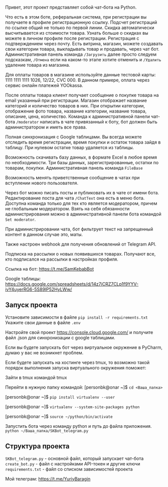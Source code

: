 Привет, этот проект представляет собой чат-бота на Python.

Что есть в этом боте, реферальная система, при регистрации вы получаете в профиле регистрационную ссылку. Подсчет регистраций по ссылке общий не только по первой линии. Скидка автоматически высчитывается из стоимости товара. Узнать больше о скидках вы можете в личном профиле после регистрации. Регистрация с подтверждением через почту. Есть витрина, магазин, можете создавать свои категории товара, выкладывать товар и продавать, через чат бот. Административная панель команда `/Загрузить` далее просто следуем подсказкам, `/Отмена` если на каком-то этапе хотите отменить и `/Удалить` удаление товара из магазина. 

Для оплаты товаров в магазине используйте данные тестовой карты: 1111 1111 1111 1026, 12/22, CVC 000.
В данном примере, оплата через сервис онлайн платежей YOOkassa. 

После оплаты товара клиент получает сообщение о покупке товара на email указанный при регистрации. Магазин отображает название категорий и количество товаров в них. При открытии категории, отображение фото товара, название категории, название товара, описание, цена, количество. 
Команда к административной панели чат-бота `/moderator` написать в чате привязанный к боту, бот должен быть администратором и иметь все права. 

Полная синхронизация с Google таблицами. Вы всегда можете отследить время регистрации, время покупки и остаток товара зайдя в таблицу. При нулевом остатке товар удаляется из таблицы.

Возможность скачивать базу данных, в формате Excel в любое время по необходимости. Три базы данных, зарегистрированные, остатки по товарам, покупки. Административная панель команда `FileBase`

Возможность менять приветственные сообщение в чатах при вступлении нового пользователя. 

Через бот можно писать посты и публиковать их в чате от имени бота. Редактирование поста для чата `/ChatText` она есть в меню бота. Доступна команда только для тех кто является модератором, причем не глобальным модератором. Взять на себя обязанности администрирования можно в административной панели бота командой `Set moderator`. 

При администрировании чата, бот фильтрует текст на запрещенный контент в данном случае это, маты.



Также настроен webhook для получения обновлений от Telegram API.

Подписка на рассылки о новых появившихся товарах. Получают все, кто подписался на рассылки в настройках профиля.

Ссылка на бот: https://t.me/SamKebabBot

Google таблицы: https://docs.google.com/spreadsheets/d/14z7iCRZ7CLp1f9YYV-ivY4uyerRG6-5S89lP52HyLWw/

## **Запуск проекта**

Установите зависимости в файле `pip install -r requirements.txt`
Укажите свои данные в файле `.env`

Настройте свой проект https://console.cloud.google.com/ и получите файл .json для синхронизации с google таблицами.

Если вы будете запускать бот через виртуальное окружение в PyCharm, думаю у вас не возникнет проблем.

Если будете запускать на хостинге через tmux, то возможно такой порядок выполнения запуска виртуального окружения поможет: 

Зайти в tmux командой tmux

Перейти в нужную папку командой: [personbk@onar ~]$ `cd <Ваша_папка>`

[personbk@onar ~]$ `pip install virtualenv --user`

[personbk@onar ~]$ `virtualenv --system-site-packages python`

[personbk@onar ~]$ `source ~/python/bin/activate`

Запустить бота через команду python и путь до файла приложения. `python ~/Ваша_папка/SKBot_telegram.py`

## **Структура проекта**

`SKBot_telegram.py` - основной файл, который запускает чат-бота
`create_bot.py` - файл с настройками API-токен и другие ключи
`requirements.txt` - файл со списком зависимостей проекта

Мой телеграм: https://t.me/YuriyBaragin









